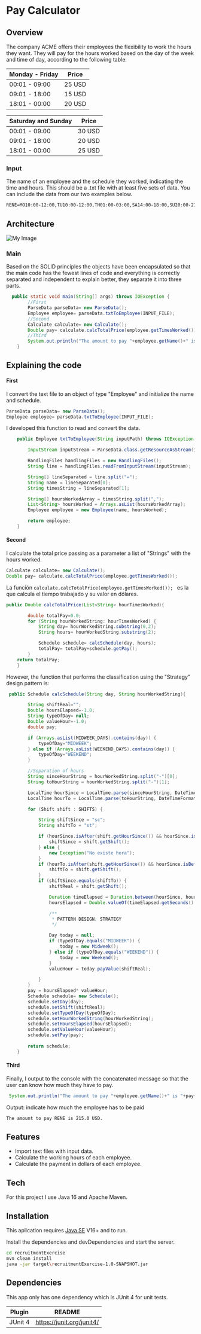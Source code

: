 # Pay Calculator


## Overview
The company ACME offers their employees the flexibility to work the hours they want. They will pay for the hours worked based on the day of the week and time of day, according to the following table:


| Monday - Friday | Price |
| ------ | ------ |
| 00:01 - 09:00 | 25 USD |
| 09:01 - 18:00 | 15 USD |
| 18:01 - 00:00 | 20 USD |


| Saturday and Sunday | Price |
| ------ | ------ |
| 00:01 - 09:00 | 30 USD |
| 09:01 - 18:00 | 20 USD |
| 18:01 - 00:00 | 25 USD |

### Input
The name of an employee and the schedule they worked, indicating the time and hours. This should be a .txt file with at least five sets of data. You can include the data from our two examples below.

```txt
RENE=MO10:00-12:00,TU10:00-12:00,TH01:00-03:00,SA14:00-18:00,SU20:00-21:00
```
## Architecture
![My Image](image1.png)
### Main
Based on the SOLID principles the objects have been encapsulated so that the main code has the fewest lines of code and everything is correctly separated and independent to explain better, they separate it into three parts.
```java
  public static void main(String[] args) throws IOException {
        //First
        ParseData parseData= new ParseData();
        Employee employee= parseData.txtToEmployee(INPUT_FILE);
        //Second
        Calculate calculate= new Calculate();
        Double pay= calculate.calcTotalPrice(employee.getTimesWorked());
        //Third
        System.out.println("The amount to pay "+employee.getName()+" is "+pay+" USD.");
    }
```
## Explaining the code
#### First
I convert the text file to an object of type "Employee" and initialize the name and schedule.
```java
ParseData parseData= new ParseData();
Employee employee= parseData.txtToEmployee(INPUT_FILE);
```
I developed this function to read and convert the data.
```java
    public Employee txtToEmployee(String inputPath) throws IOException {

        InputStream inputStream = ParseData.class.getResourceAsStream(inputPath);

        HandlingFiles handlingFiles = new HandlingFiles();
        String line = handlingFiles.readFromInputStream(inputStream);

        String[] lineSeparated = line.split("=");
        String name = lineSeparated[0];
        String timesString = lineSeparated[1];

        String[] hoursWorkedArray = timesString.split(",");
        List<String> hoursWorked = Arrays.asList(hoursWorkedArray);
        Employee employee = new Employee(name, hoursWorked);

        return employee;
    }
```
#### Second
I calculate the total price passing as a parameter a list of "Strings" with the hours worked.
```java
Calculate calculate= new Calculate();
Double pay= calculate.calcTotalPrice(employee.getTimesWorked());
```
La función  ```calculate.calcTotalPrice(employee.getTimesWorked()); ``` es la que calcula el tiempo trabajado y su valor en dólares.

```java
public Double calcTotalPrice(List<String> hourTimesWorked){

        double totalPay=0.0;
        for (String hourWorkedString: hourTimesWorked) {
            String day= hourWorkedString.substring(0,2);
            String hours= hourWorkedString.substring(2);

            Schedule schedule= calcSchedule(day, hours);
            totalPay= totalPay+schedule.getPay();
        }
    return totalPay;
    }
```
However, the function that performs the classification using the "Strategy" design pattern is:
```java
 public Schedule calcSchedule(String day, String hourWorkedString){

        String shiftReal="";
        Double hoursElapsed=-1.0;
        String typeOfDay= null;
        Double valueHour=-1.0;
        double pay;

        if (Arrays.asList(MIDWEEK_DAYS).contains(day)) {
            typeOfDay="MIDWEEK";
        } else if (Arrays.asList(WEEKEND_DAYS).contains(day)) {
            typeOfDay="WEEKEND";
        }

        //Separation of hours
        String sinceHourString = hourWorkedString.split("-")[0];
        String toHourString = hourWorkedString.split("-")[1];

        LocalTime hourSince = LocalTime.parse(sinceHourString, DateTimeFormatter.ISO_TIME);
        LocalTime hourTo = LocalTime.parse(toHourString, DateTimeFormatter.ISO_TIME);

        for (Shift shift : SHIFTS) {

            String shiftSince = "sc";
            String shiftTo = "st";

            if (hourSince.isAfter(shift.getHourSince()) && hourSince.isBefore(shift.getHourTo())) {
                shiftSince = shift.getShift();
            } else {
                new Exception("No existe hora");
            }
            if (hourTo.isAfter(shift.getHourSince()) && hourSince.isBefore(shift.getHourTo())) {
                shiftTo = shift.getShift();
            }
            if (shiftSince.equals(shiftTo)) {
                shiftReal = shift.getShift();

                Duration timeElapsed = Duration.between(hourSince, hourTo);
                hoursElapsed = Double.valueOf(timeElapsed.getSeconds() / 3600.0);

                /**
                 * PATTERN DESIGN: STRATEGY
                 */

                Day today = null;
                if (typeOfDay.equals("MIDWEEK")) {
                    today = new Midweek();
                } else if (typeOfDay.equals("WEEKEND")) {
                    today = new Weekend();
                }
                valueHour = today.payValue(shiftReal);

            }
        }
        pay = hoursElapsed* valueHour;
        Schedule schedule= new Schedule();
        schedule.setDay(day);
        schedule.setShift(shiftReal);
        schedule.setTypeOfDay(typeOfDay);
        schedule.setHourWorkedString(hourWorkedString);
        schedule.setHoursElapsed(hoursElapsed);
        schedule.setValueHour(valueHour);
        schedule.setPay(pay);
        
        return schedule;
    }
```
#### Third
Finally, I output to the console with the concatenated message so that the user can know how much they have to pay.
```java
 System.out.println("The amount to pay "+employee.getName()+" is "+pay+" USD.");
```
Output: indicate how much the employee has to be paid
```sh
The amount to pay RENE is 215.0 USD.
```

## Features

- Import text files with input data.
- Calculate the working hours of each employee.
- Calculate the payment in dollars of each employee.



## Tech

For this project I use Java 16 and Apache Maven.


## Installation


This aplication requires [Java SE](https://www.oracle.com/java/technologies/java-se-glance.html) V16+ and to run.

Install the dependencies and devDependencies and start the server.

```sh
cd recruitmentExercise
mvn clean install
java -jar target\recruitmentExercise-1.0-SNAPSHOT.jar
```

## Dependencies

This app only has one dependency which is JUnit 4 for unit tests.

| Plugin | README |
| ------ | ------ |
| JUnit 4 | https://junit.org/junit4/ |







